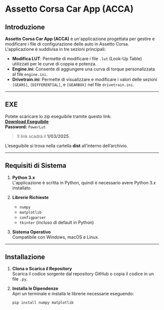 # Assetto Corsa Car App (ACCA)

## Introduzione
**Assetto Corsa Car App (ACCA)** è un'applicazione progettata per gestire e modificare i file di configurazione delle auto in Assetto Corsa. L'applicazione è suddivisa in tre sezioni principali:

- **Modifica LUT**: Permette di modificare i file `.lut` (Look-Up Table) utilizzati per le curve di coppia e potenza.
- **Engine.ini**: Consente di aggiungere una curva di torque personalizzata al file `engine.ini`.
- **Drivetrain.ini**: Permette di visualizzare e modificare i valori delle sezioni `[GEARS]`, `[DIFFERENTIAL]`, e `[GEARBOX]` nel file `drivetrain.ini`.

---

## EXE
Potete scaricare lo zip eseguibile tramite questo link:  
[**Download Eseguibile**](https://www.swisstransfer.com/d/72e54975-d5fb-41e6-8593-c6c84dbf3f79)  
**Password:** `PowerLut`  
> Il link scadrà il **1/03/2025**.

L’eseguibile si trova nella cartella **dist** all’interno dell’archivio.

---

## Requisiti di Sistema

1. **Python 3.x**  
   L'applicazione è scritta in Python, quindi è necessario avere Python 3.x installato.

2. **Librerie Richieste**  
   - `numpy`
   - `matplotlib`
   - `configparser`
   - `tkinter` (incluso di default in Python)

3. **Sistema Operativo**  
   Compatibile con Windows, macOS e Linux.

---

## Installazione

1. **Clona o Scarica il Repository**  
   Scarica il codice sorgente dal repository GitHub o copia il codice in un file `.py`.

2. **Installa le Dipendenze**  
   Apri un terminale e installa le librerie necessarie eseguendo:
   ```bash
   pip install numpy matplotlib
